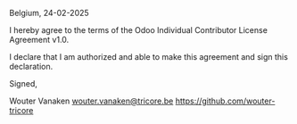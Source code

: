Belgium, 24-02-2025

I hereby agree to the terms of the Odoo Individual Contributor License
Agreement v1.0.

I declare that I am authorized and able to make this agreement and sign this
declaration.

Signed,

Wouter Vanaken wouter.vanaken@tricore.be https://github.com/wouter-tricore
